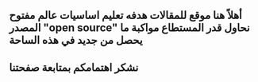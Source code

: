﻿## أهلاً هنا موقع للمقالات هدفه تعليم اساسيات عالم مفتوح المصدر "open source" نحاول قدر المستطاع مواكبة ما يحصل من جديد في هذه الساحة
## نشكر اهتمامكم بمتابعة صفحتنا

